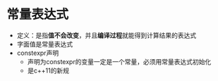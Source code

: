 # 常量表达式

- 定义：是指**值不会改变**，并且**编译过程**就能得到计算结果的表达式
- 字面值是常量表达式
- constexpr声明
  - 声明为constexpr的变量一定是一个常量，必须用常量表达式初始化
  - 是c++11的新规
